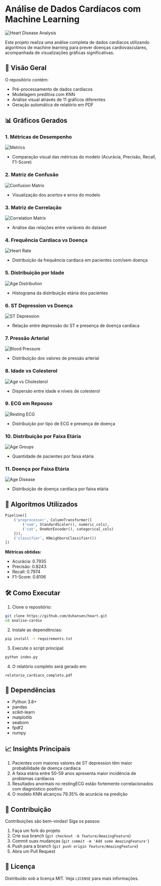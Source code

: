 # Análise de Dados Cardíacos com Machine Learning

![Heart Disease Analysis](https://img.shields.io/badge/Heart-Disease_Analysis-red)

Este projeto realiza uma análise completa de dados cardíacos utilizando algoritmos de machine learning para prever doenças cardiovasculares, acompanhada de visualizações gráficas significativas.

## 📌 Visão Geral

O repositório contém:
- Pré-processamento de dados cardíacos
- Modelagem preditiva com KNN
- Análise visual através de 11 gráficos diferentes
- Geração automática de relatório em PDF

## 📊 Gráficos Gerados

### 1. Métricas de Desempenho
![Metrics](visualizations/metrics.png)
- Comparação visual das métricas do modelo (Acurácia, Precisão, Recall, F1-Score)

### 2. Matriz de Confusão
![Confusion Matrix](visualizations/confusion_matrix.png)
- Visualização dos acertos e erros do modelo

### 3. Matriz de Correlação
![Correlation Matrix](visualizations/correlation_matrix.png)
- Análise das relações entre variáveis do dataset

### 4. Frequência Cardíaca vs Doença
![Heart Rate](visualizations/heart_rate_vs_disease.png)
- Distribuição da frequência cardíaca em pacientes com/sem doença

### 5. Distribuição por Idade
![Age Distribution](visualizations/age_distribution.png)
- Histograma da distribuição etária dos pacientes

### 6. ST Depression vs Doença
![ST Depression](visualizations/st_depression_vs_disease.png)
- Relação entre depressão do ST e presença de doença cardíaca

### 7. Pressão Arterial
![Blood Pressure](visualizations/blood_pressure_distribution.png)
- Distribuição dos valores de pressão arterial

### 8. Idade vs Colesterol
![Age vs Cholesterol](visualizations/age_vs_cholesterol.png)
- Dispersão entre idade e níveis de colesterol

### 9. ECG em Repouso
![Resting ECG](visualizations/resting_ecg_disease.png)
- Distribuição por tipo de ECG e presença de doença

### 10. Distribuição por Faixa Etária
![Age Groups](visualizations/age_distribution_count.png)
- Quantidade de pacientes por faixa etária

### 11. Doença por Faixa Etária
![Age Disease](visualizations/age_disease_distribution.png)
- Distribuição de doença cardíaca por faixa etária

## 🤖 Algoritmos Utilizados

```python
Pipeline([
    ('preprocessor', ColumnTransformer([
        ('num', StandardScaler(), numeric_cols),
        ('cat', OneHotEncoder(), categorical_cols)
    ])),
    ('classifier', KNeighborsClassifier())
])
```

**Métricas obtidas:**
- Acurácia: 0.7935
- Precisão: 0.8243
- Recall: 0.7974
- F1-Score: 0.8106

## 🛠️ Como Executar

1. Clone o repositório:
```bash
git clone https://github.com/duhansen/heart.git
cd analise-cardio
```

2. Instale as dependências:
```bash
pip install -r requirements.txt
```

3. Execute o script principal:
```bash
python index.py
```

4. O relatório completo será gerado em:
```
relatorio_cardiaco_completo.pdf
```

## 📝 Dependências

- Python 3.8+
- pandas
- scikit-learn
- matplotlib
- seaborn
- fpdf2
- numpy

## 📈 Insights Principais

1. Pacientes com maiores valores de ST depression têm maior probabilidade de doença cardíaca
2. A faixa etária entre 50-59 anos apresenta maior incidência de problemas cardíacos
3. Resultados anormais no restingECG estão fortemente correlacionados com diagnóstico positivo
4. O modelo KNN alcançou 79.35% de acurácia na predição

## 🤝 Contribuição

Contribuições são bem-vindas! Siga os passos:
1. Faça um fork do projeto
2. Crie sua branch (`git checkout -b feature/AmazingFeature`)
3. Commit suas mudanças (`git commit -m 'Add some AmazingFeature'`)
4. Push para a branch (`git push origin feature/AmazingFeature`)
5. Abra um Pull Request

## 📄 Licença

Distribuído sob a licença MIT. Veja `LICENSE` para mais informações.
